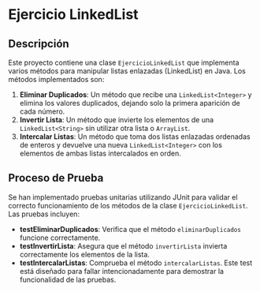 # Ejercicio LinkedList
## Descripción
Este proyecto contiene una clase `EjercicioLinkedList` que implementa varios métodos para manipular listas enlazadas (LinkedList) en Java. Los métodos implementados son:
1. **Eliminar Duplicados**: Un método que recibe una `LinkedList<Integer>` y elimina los valores duplicados, dejando solo la primera aparición de cada número.
2. **Invertir Lista**: Un método que invierte los elementos de una `LinkedList<String>` sin utilizar otra lista o `ArrayList`.
3. **Intercalar Listas**: Un método que toma dos listas enlazadas ordenadas de enteros y devuelve una nueva `LinkedList<Integer>` con los elementos de ambas listas intercalados en orden.
## Proceso de Prueba
Se han implementado pruebas unitarias utilizando JUnit para validar el correcto funcionamiento de los métodos de la clase `EjercicioLinkedList`. Las pruebas incluyen:
- **testEliminarDuplicados**: Verifica que el método `eliminarDuplicados` funcione correctamente.
- **testInvertirLista**: Asegura que el método `invertirLista` invierta correctamente los elementos de la lista.
- **testIntercalarListas**: Comprueba el método `intercalarListas`. Este test está diseñado para fallar intencionadamente para demostrar la funcionalidad de las pruebas.
